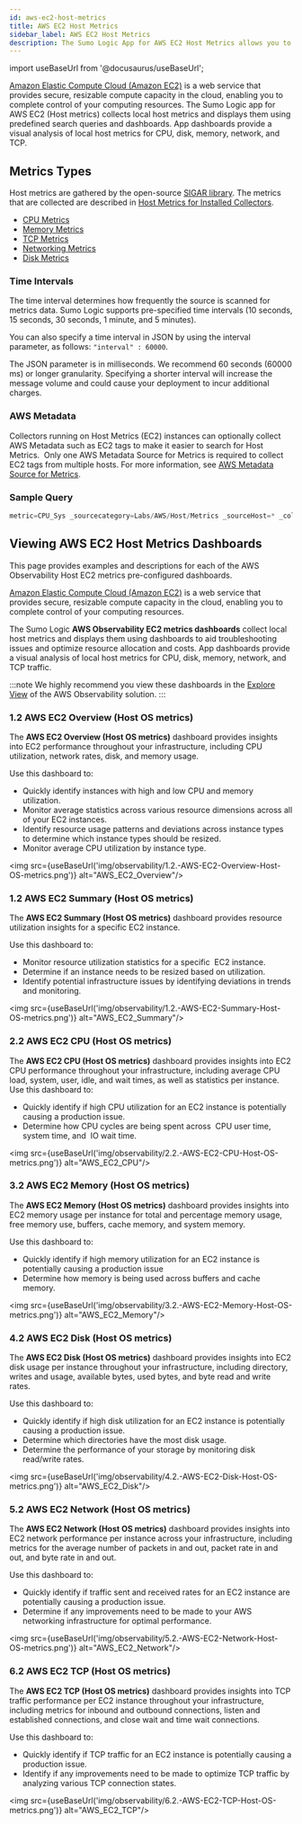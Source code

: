 ```yaml
---
id: aws-ec2-host-metrics
title: AWS EC2 Host Metrics
sidebar_label: AWS EC2 Host Metrics
description: The Sumo Logic App for AWS EC2 Host Metrics allows you to collect local host metrics and display them using predefined search queries and dashboards.
---
```

import useBaseUrl from '@docusaurus/useBaseUrl';

[Amazon Elastic Compute Cloud (Amazon EC2)](https://aws.amazon.com/ec2/) is a web service that provides secure, resizable compute capacity in the cloud, enabling you to complete control of your computing resources. The Sumo Logic app for AWS EC2 (Host metrics) collects local host metrics and displays them using predefined search queries and dashboards. App dashboards provide a visual analysis of local host metrics for CPU, disk, memory, network, and TCP.

## Metrics Types 

Host metrics are gathered by the open-source [SIGAR library](https://github.com/hyperic/sigar). The metrics that are collected are described in [Host Metrics for Installed Collectors](/docs/send-data/installed-collectors/sources/host-metrics-source/#collected-metrics).

* [CPU Metrics](/docs/integrations/hosts-operating-systems/host-metrics/#cpu-metrics)
* [Memory Metrics](/docs/integrations/hosts-operating-systems/host-metrics/#memory-metrics)
* [TCP Metrics](/docs/integrations/hosts-operating-systems/host-metrics/#tcp-metrics)
* [Networking Metrics](/docs/integrations/hosts-operating-systems/host-metrics/#networking-metrics)
* [Disk Metrics](/docs/integrations/hosts-operating-systems/host-metrics/#disk-metrics)

### Time Intervals

The time interval determines how frequently the source is scanned for metrics data. Sumo Logic supports pre-specified time intervals (10 seconds, 15 seconds, 30 seconds, 1 minute, and 5 minutes).

You can also specify a time interval in JSON by using the interval parameter, as follows: `"interval" : 60000`.

The JSON parameter is in milliseconds. We recommend 60 seconds (60000 ms) or longer granularity. Specifying a shorter interval will increase the message volume and could cause your deployment to incur additional charges.

### AWS Metadata

Collectors running on Host Metrics (EC2) instances can optionally collect AWS Metadata such as EC2 tags to make it easier to search for Host Metrics.  Only one AWS Metadata Source for Metrics is required to collect EC2 tags from multiple hosts. For more information, see [AWS Metadata Source for Metrics](/docs/send-data/hosted-collectors/amazon-aws/aws-metadata-tag-source/).

### Sample Query 

```sql title="CPU utilization (Host metric based)"
metric=CPU_Sys _sourcecategory=Labs/AWS/Host/Metrics _sourceHost=* _collector=* _source = * account=* region=* instancetype=* namespace=hostmetrics instanceid=* | avg
```

## Viewing AWS EC2 Host Metrics Dashboards

This page provides examples and descriptions for each of the AWS Observability Host EC2 metrics pre-configured dashboards.

[Amazon Elastic Compute Cloud (Amazon EC2)](https://aws.amazon.com/ec2/) is a web service that provides secure, resizable compute capacity in the cloud, enabling you to complete control of your computing resources.

The Sumo Logic **AWS Observability EC2 metrics dashboards** collect local host metrics and displays them using dashboards to aid troubleshooting issues and optimize resource allocation and costs. App dashboards provide a visual analysis of local host metrics for CPU, disk, memory, network, and TCP traffic.

:::note
We highly recommend you view these dashboards in the [Explore View](../deploy-use-aws-observability/view-dashboards.md) of the AWS Observability solution.
:::

### 1.2 AWS EC2 Overview (Host OS metrics)

The **AWS EC2 Overview (Host OS metrics)** dashboard provides insights into EC2 performance throughout your infrastructure, including CPU utilization, network rates, disk, and memory usage.

Use this dashboard to:

* Quickly identify instances with high and low CPU and memory utilization.
* Monitor average statistics across various resource dimensions across all of your EC2 instances.
* Identify resource usage patterns and deviations across instance types to determine which instance types should be resized.
* Monitor average CPU utilization by instance type.

<img src={useBaseUrl('img/observability/1.2.-AWS-EC2-Overview-Host-OS-metrics.png')} alt="AWS_EC2_Overview"/>

### 1.2 AWS EC2 Summary (Host OS metrics)

The **AWS EC2 Summary (Host OS metrics)** dashboard provides resource utilization insights for a specific EC2 instance.

Use this dashboard to:

* Monitor resource utilization statistics for a specific  EC2 instance.
* Determine if an instance needs to be resized based on utilization.
* Identify potential infrastructure issues by identifying deviations in trends and monitoring.

<img src={useBaseUrl('img/observability/1.2.-AWS-EC2-Summary-Host-OS-metrics.png')} alt="AWS_EC2_Summary"/>

### 2.2 AWS EC2 CPU (Host OS metrics)

The **AWS EC2 CPU (Host OS metrics)** dashboard provides insights into EC2 CPU performance throughout your infrastructure, including average CPU load, system, user, idle, and wait times, as well as statistics per instance.
 
Use this dashboard to:

* Quickly identify if high CPU utilization for an EC2 instance is potentially causing a production issue.
* Determine how CPU cycles are being spent across  CPU user time, system time, and  IO wait time.

<img src={useBaseUrl('img/observability/2.2.-AWS-EC2-CPU-Host-OS-metrics.png')} alt="AWS_EC2_CPU"/>

### 3.2 AWS EC2 Memory (Host OS metrics)

The **AWS EC2 Memory (Host OS metrics)** dashboard provides insights into EC2 memory usage per instance for total and percentage memory usage, free memory use, buffers, cache memory, and system memory.

Use this dashboard to:

* Quickly identify if high memory utilization for an EC2 instance is potentially causing a production issue
* Determine how memory is being used across buffers and cache memory.

<img src={useBaseUrl('img/observability/3.2.-AWS-EC2-Memory-Host-OS-metrics.png')} alt="AWS_EC2_Memory"/>

### 4.2 AWS EC2 Disk (Host OS metrics)

The **AWS EC2 Disk (Host OS metrics)** dashboard provides insights into EC2 disk usage per instance throughout your infrastructure, including directory, writes and usage, available bytes, used bytes, and byte read and write rates.

Use this dashboard to:

* Quickly identify if high disk utilization for an EC2 instance is potentially causing a production issue.
* Determine which directories have the most disk usage. 
* Determine the performance of your storage by monitoring disk read/write rates.

<img src={useBaseUrl('img/observability/4.2.-AWS-EC2-Disk-Host-OS-metrics.png')} alt="AWS_EC2_Disk"/>

### 5.2 AWS EC2 Network (Host OS metrics)

The **AWS EC2 Network (Host OS metrics)** dashboard provides insights into EC2 network performance per instance across your infrastructure, including metrics for the average number of packets in and out, packet rate in and out, and byte rate in and out.

Use this dashboard to:

* Quickly identify if traffic sent and received rates for an EC2 instance are potentially causing a production issue.
* Determine if any improvements need to be made to your AWS networking infrastructure for optimal performance.

<img src={useBaseUrl('img/observability/5.2.-AWS-EC2-Network-Host-OS-metrics.png')} alt="AWS_EC2_Network"/>

### 6.2 AWS EC2 TCP (Host OS metrics)

The **AWS EC2 TCP (Host OS metrics)** dashboard provides insights into TCP traffic performance per EC2 instance throughout your infrastructure, including metrics for inbound and outbound connections, listen and established connections, and close wait and time wait connections.

Use this dashboard to:

* Quickly identify if TCP traffic for an EC2 instance is potentially causing a production issue.
* Identify if any improvements need to be made to optimize TCP traffic by analyzing various TCP connection states.

<img src={useBaseUrl('img/observability/6.2.-AWS-EC2-TCP-Host-OS-metrics.png')} alt="AWS_EC2_TCP"/>
